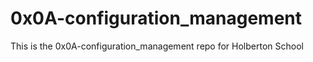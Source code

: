 # 0x0A-configuration_management
This is the 0x0A-configuration_management repo for Holberton School
